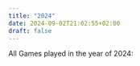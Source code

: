 ```yaml
---
title: "2024"
date: 2024-09-02T21:02:55+02:00
draft: false
---
```


All Games played in the year of 2024:

